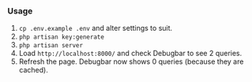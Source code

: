 ### Usage

1. `cp .env.example .env` and alter settings to suit.
2. `php artisan key:generate`
3. `php artisan server`
4. Load `http://localhost:8000/` and check Debugbar to see 2 queries.
5. Refresh the page. Debugbar now shows 0 queries (because they are cached).
